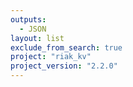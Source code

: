 ```yaml
---
outputs:
  - JSON
layout: list
exclude_from_search: true
project: "riak_kv"
project_version: "2.2.0"
---
```



